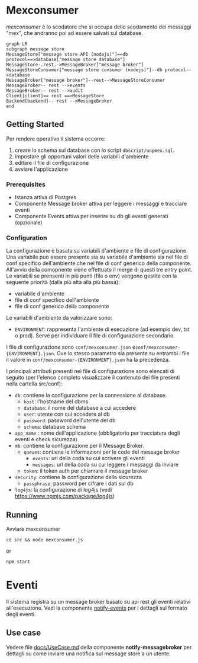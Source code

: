# Mexconsumer

*mexconsumer* è lo scodatore che si occupa dello scodamento dei messaggi "mex", che andranno poi ad essere salvati sul database.

```mermaid
graph LR
subgraph message store
MessageStore["message store API (nodejs)"]==db protocol==>database["message store database"]
MessageStore-.rest.->MessageBroker["message broker"]
MessageStoreConsumer["message store consumer (nodejs)"]--db protocol-->database
MessageBroker["message broker"]--rest-->MessageStoreConsumer
MessageBroker-- rest -->events
MessageBroker-- rest -->audit
Client[client]== rest ==>MessageStore
Backend[backend]-- rest -->MessageBroker
end
```

## Getting Started

Per rendere operativo il sistema occorre:
1. creare lo schema sul database con lo script `dbscript/unpmex.sql`.
1. impostare gli opportuni valori delle variabili d'ambiente
1. editare il file di configurazione
1. avviare l'applicazione

### Prerequisites

* Istanza attiva di Postgres
* Componente Message broker attiva per leggere i messaggi e tracciare eventi 
* Componente Events attiva per inserire su db gli eventi generati (opzionale)

### Configuration

La configurazione è basata su variabili d'ambiente e file di configurazione. Una variabile può essere presente sia su variabile d'ambiente sia nel file di conf specifico dell'ambiente che nel file di conf generico della componente. All'avvio della comopnente viene effettuato il merge di questi tre entry point. Le variabili se prensenti in più punti (file o env) vengono gestite con la seguente priorità (dalla più alta alla più bassa):
* variabile d'ambiente
* file di conf specifico dell'ambiente
* file di conf generico della componente

Le variabili d'ambiente da valorizzare sono:
* `ENVIRONMENT`: rappresenta l'ambiente di esecuzione (ad esempio dev, tst o prod). Serve per individuare il file di configurazione secondario.

I file di configurazione sono `conf/mexconsumer.json` e`conf/mexconsumer-{ENVIRONMENT}.json`. Ove lo stesso parametro sia presente su entrambi i file il valore in `conf/mexconsumer-{ENVIRONMENT}.json` ha la precedenza.

I principali attributi presenti nei file di configurazione sono elencati di seguito (per l'elenco completo visualizzare il contenuto dei file presenti nella cartella src/conf):

* `db`: contiene la configurazione per la connessione al database. 
    * `host`: l'hostname del dbms
    * `database`: il nome del database a cui accedere
    * `user`: utente con cui accedere al db
    * `password`: password dell'utente del db
    * `schema`: database schema
* `app_name` : nome dell'applicazione (obbligatorio per tracciatura degli eventi e check sicurezza)
* `mb`: contiene la configurazione per il Message Broker.
    * `queues`: contiene le informazioni per le code del message broker
        * `events`: url della coda su cui scrivere gli eventi
        * `messages`: url della coda su cui leggere i messaggi da inviare
    * `token`: il token auth per chiamare il message broker
* `security`: contiene la configurazione della sicurezza
    * `passphrase`: password per cifrare i dati sul db
* `log4js`: la configurazione di log4js (vedi https://www.npmjs.com/package/log4js)

## Running

Avviare mexconsumer
```
cd src && node mexconsumer.js
```

or

```
npm start
```

# Eventi
Il sistema registra su un message broker basato su api rest gli eventi relativi all'esecuzione. Vedi la componente [notify-events](https://github.com/csipiemonte/notify-events) per i dettagli sul formato degli eventi.

## Use case

Vedere file [docs/UseCase.md](https://github.com/csipiemonte/notify-messagebroker/blob/master/docs/UseCase.md) della componente **notify-messagebroker** per dettagli su come inviare una notifica sul message store a un utente.